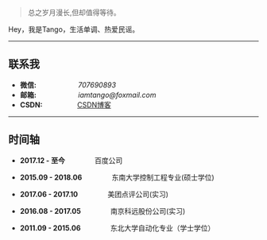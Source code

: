 
> 总之岁月漫长,但却值得等待。

Hey，我是Tango，生活单调、热爱民谣。



---


## **联系我**

- **微信:**　　　　　　_707690893_  
- **邮箱:**　　　　　　_iamtango@foxmail.com_
- **CSDN:**　　　　　[CSDN博客](http://blog.csdn.net/u013291818/)

---


## **时间轴**


- **2017.12 -    至今**　　　　  百度公司

- **2015.09 - 2018.06**　　　　  东南大学控制工程专业(硕士学位)

- **2017.06 - 2017.10**　　　　  美团点评公司(实习)

- **2016.08 - 2017.05**　　　　  南京科远股份公司(实习)

- **2011.09 - 2015.06**　　　　  东北大学自动化专业（学士学位） 
